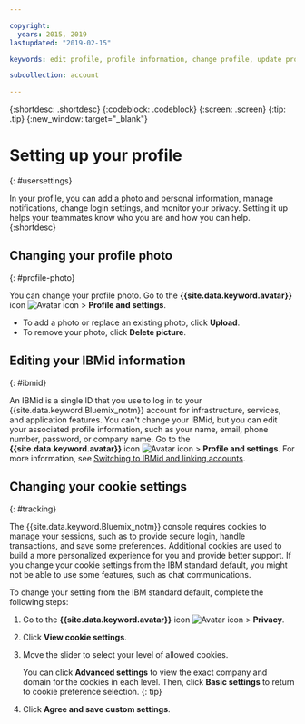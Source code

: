 ```yaml
---

copyright:
  years: 2015, 2019
lastupdated: "2019-02-15"

keywords: edit profile, profile information, change profile, update profile, cookies, tracking, privacy

subcollection: account

---
```


{:shortdesc: .shortdesc}
{:codeblock: .codeblock}
{:screen: .screen}
{:tip: .tip}
{:new_window: target="_blank"}

# Setting up your profile
{: #usersettings}

In your profile, you can add a photo and personal information, manage notifications, change login settings, and monitor your privacy. Setting it up helps your teammates know who you are and how you can help.
{:shortdesc}


## Changing your profile photo
{: #profile-photo}

You can change your profile photo. Go to the **{{site.data.keyword.avatar}}** icon ![Avatar icon](../icons/i-avatar-icon.svg) &gt; **Profile and settings**.

  * To add a photo or replace an existing photo, click **Upload**.
  * To remove your photo, click **Delete picture**.


## Editing your IBMid information
{: #ibmid}

An IBMid is a single ID that you use to log in to your {{site.data.keyword.Bluemix_notm}} account for infrastructure, services, and application features. You can't change your IBMid, but you can edit your associated profile information, such as your name, email, phone number, password, or company name. Go to the **{{site.data.keyword.avatar}}** icon ![Avatar icon](../icons/i-avatar-icon.svg) &gt; **Profile and settings**. For more information, see [Switching to IBMid and linking accounts](softlayerlink.html).


## Changing your cookie settings
{: #tracking}

The {{site.data.keyword.Bluemix_notm}} console requires cookies to manage your sessions, such as to provide secure login, handle transactions, and save some preferences. Additional cookies are used to build a more personalized experience for you and provide better support. If you change your cookie settings from the IBM standard default, you might not be able to use some features, such as chat communications.

To change your setting from the IBM standard default, complete the following steps:
1. Go to the **{{site.data.keyword.avatar}}** icon ![Avatar icon](../icons/i-avatar-icon.svg) &gt; **Privacy**.
1. Click **View cookie settings**.
1. Move the slider to select your level of allowed cookies.

   You can click **Advanced settings** to view the exact company and domain for the cookies in each level. Then, click **Basic settings** to return to cookie preference selection.
   {: tip}
1. Click **Agree and save custom settings**.
